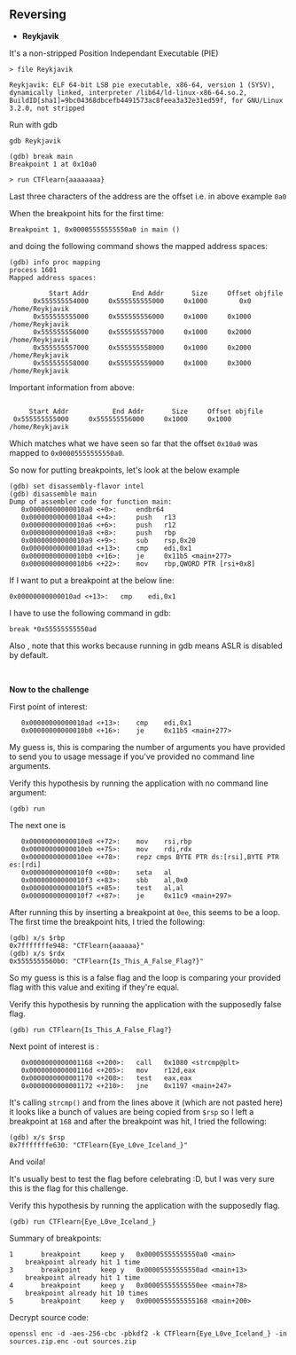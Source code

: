 ## Reversing

- **Reykjavik**

It's a non-stripped Position Independant Executable (PIE)

```
> file Reykjavik

Reykjavik: ELF 64-bit LSB pie executable, x86-64, version 1 (SYSV), dynamically linked, interpreter /lib64/ld-linux-x86-64.so.2, BuildID[sha1]=9bc04368dbcefb4491573ac8feea3a32e31ed59f, for GNU/Linux 3.2.0, not stripped
```

Run with gdb

```
gdb Reykjavik

(gdb) break main
Breakpoint 1 at 0x10a0

> run CTFlearn{aaaaaaaa}
```

Last three characters of the address are the offset i.e. in above example `0a0`

When the breakpoint hits for the first time:

```
Breakpoint 1, 0x00005555555550a0 in main ()
```

and doing the following command shows the mapped address spaces:

```
(gdb) info proc mapping
process 1601
Mapped address spaces:

          Start Addr           End Addr       Size     Offset objfile
      0x555555554000     0x555555555000     0x1000        0x0 /home/Reykjavik
      0x555555555000     0x555555556000     0x1000     0x1000 /home/Reykjavik
      0x555555556000     0x555555557000     0x1000     0x2000 /home/Reykjavik
      0x555555557000     0x555555558000     0x1000     0x2000 /home/Reykjavik
      0x555555558000     0x555555559000     0x1000     0x3000 /home/Reykjavik
```

Important information from above:

```

     Start Addr           End Addr       Size     Offset objfile
 0x555555555000     0x555555556000     0x1000     0x1000 /home/Reykjavik
```

Which matches what we have seen so far that the offset `0x10a0` was mapped to `0x00005555555550a0`.

So now for putting breakpoints, let's look at the below example

```
(gdb) set disassembly-flavor intel
(gdb) disassemble main
Dump of assembler code for function main:
   0x00000000000010a0 <+0>:		endbr64
   0x00000000000010a4 <+4>:		push   r13
   0x00000000000010a6 <+6>:		push   r12
   0x00000000000010a8 <+8>:		push   rbp
   0x00000000000010a9 <+9>:		sub    rsp,0x20
   0x00000000000010ad <+13>:	cmp    edi,0x1
   0x00000000000010b0 <+16>:	je     0x11b5 <main+277>
   0x00000000000010b6 <+22>:	mov    rbp,QWORD PTR [rsi+0x8]
```

If I want to put a breakpoint at the below line:

```
0x00000000000010ad <+13>:	cmp    edi,0x1
```

I have to use the following command in gdb:

```
break *0x55555555550ad
```

Also , note that this works because running in gdb means ASLR is disabled by default.

<br>

**Now to the challenge**

First point of interest:

```
   0x00000000000010ad <+13>:	cmp    edi,0x1
   0x00000000000010b0 <+16>:	je     0x11b5 <main+277>
```

My guess is, this is comparing the number of arguments you have provided to send you to usage message if you've provided no command line arguments.

Verify this hypothesis by running the application with no command line argument:

```
(gdb) run

```

The next one is

```
   0x00000000000010e8 <+72>:	mov    rsi,rbp
   0x00000000000010eb <+75>:	mov    rdi,rdx
   0x00000000000010ee <+78>:	repz cmps BYTE PTR ds:[rsi],BYTE PTR es:[rdi]
   0x00000000000010f0 <+80>:	seta   al
   0x00000000000010f3 <+83>:	sbb    al,0x0
   0x00000000000010f5 <+85>:	test   al,al
   0x00000000000010f7 <+87>:	je     0x11c9 <main+297>
```

After running this by inserting a breakpoint at `0ee`, this seems to be a loop. The first time the breakpoint hits, I tried the following:

```
(gdb) x/s $rbp
0x7fffffffe948:	"CTFlearn{aaaaaa}"
(gdb) x/s $rdx
0x5555555560b0:	"CTFlearn{Is_This_A_False_Flag?}"
```

So my guess is this is a false flag and the loop is comparing your provided flag with this value and exiting if they're equal.

Verify this hypothesis by running the application with the supposedly false flag.

```
(gdb) run CTFlearn{Is_This_A_False_Flag?}

```

Next point of interest is :

```
   0x0000000000001168 <+200>:	call   0x1080 <strcmp@plt>
   0x000000000000116d <+205>:	mov    r12d,eax
   0x0000000000001170 <+208>:	test   eax,eax
   0x0000000000001172 <+210>:	jne    0x1197 <main+247>
```

It's calling `strcmp()` and from the lines above it (which are not pasted here) it looks like a bunch of values are being copied from `$rsp` so I left a breakpoint at `168` and after the breakpoint was hit, I tried the following:

```
(gdb) x/s $rsp
0x7fffffffe630:	"CTFlearn{Eye_L0ve_Iceland_}"
```

And voila!

It's usually best to test the flag before celebrating :D, but I was very sure this is the flag for this challenge.

Verify this hypothesis by running the application with the supposedly flag.

```
(gdb) run CTFlearn{Eye_L0ve_Iceland_}

```

Summary of breakpoints:

```
1       breakpoint     keep y   0x00005555555550a0 <main>
	breakpoint already hit 1 time
3       breakpoint     keep y   0x00005555555550ad <main+13>
	breakpoint already hit 1 time
4       breakpoint     keep y   0x00005555555550ee <main+78>
	breakpoint already hit 10 times
5       breakpoint     keep y   0x0000555555555168 <main+200>
```

Decrypt source code:

```
openssl enc -d -aes-256-cbc -pbkdf2 -k CTFlearn{Eye_L0ve_Iceland_} -in sources.zip.enc -out sources.zip
```
